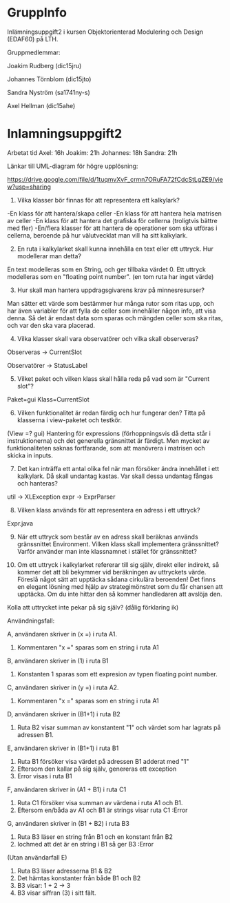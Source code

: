 # GruppInfo

Inlämningsuppgift2 i kursen Objektorienterad Modulering och Design (EDAF60) på LTH.  

Gruppmedlemmar:

Joakim Rudberg (dic15jru)

Johannes Törnblom (dic15jto)

Sandra Nyström (sa1741ny-s)

Axel Hellman (dic15ahe)


# Inlamningsuppgift2

Arbetat tid
Axel: 16h
Joakim: 21h
Johannes: 18h
Sandra: 21h

Länkar till UML-diagram för högre upplösning:

https://drive.google.com/file/d/1tuqmvXvF_crmn7ORuFA72fCdcStLgZE9/view?usp=sharing

1. Vilka klasser bör finnas för att representera ett kalkylark?

-En klass för att hantera/skapa celler
-En klass för att hantera hela matrisen av celler
-En klass för att hantera det grafiska för cellerna (troligtvis bättre med fler)
-En/flera klasser för att hantera de operationer som ska utföras i cellerna, beroende på hur välutvecklat man vill ha sitt kalkylark.



2. En ruta i kalkylarket skall kunna innehålla en text eller ett uttryck. Hur modellerar man detta?

En text modelleras som en String, och ger tillbaka värdet 0. Ett uttryck modelleras som en "floating point number". (en tom ruta har inget värde)


3. Hur skall man hantera uppdragsgivarens krav på minnesresurser?

Man sätter ett värde som bestämmer hur många rutor som ritas upp, och har även variabler för att fylla de celler som innehåller någon info, att visa denna. Så det är endast data som sparas och mängden celler som ska ritas, och var den ska vara placerad.


4. Vilka klasser skall vara observatörer och vilka skall observeras?

Observeras -> CurrentSlot 

Observatörer -> StatusLabel


5. Vilket paket och vilken klass skall hålla reda på vad som är "Current slot"?

Paket=gui
Klass=CurrentSlot



6. Vilken funktionalitet är redan färdig och hur fungerar den? Titta på klasserna i view-paketet och testkör.

(View =? gui)
Hantering för expressions (förhoppningsvis då detta står i instruktionerna) och det generella gränsnittet är färdigt. Men mycket av funktionaliteten saknas fortfarande, som att manövrera i matrisen och skicka in inputs. 


7. Det kan inträffa ett antal olika fel när man försöker ändra innehållet i ett kalkylark. Då skall undantag kastas. Var skall dessa undantag fångas och hanteras?

util -> XLException
expr -> ExprParser


8. Vilken klass används för att representera en adress i ett uttryck?

Expr.java



9. När ett uttryck som består av en adress skall beräknas används gränssnittet Environment. Vilken klass skall implementera gränssnittet? Varför använder man inte klassnamnet i stället för gränssnittet?




10. Om ett uttryck i kalkylarket refererar till sig själv, direkt eller indirekt, så kommer det att bli bekymmer vid beräkningen av uttryckets värde. Föreslå något sätt att upptäcka sådana cirkulära beroenden! Det finns en elegant lösning med hjälp av strategimönstret som du får chansen att upptäcka. Om du inte hittar den så kommer handledaren att avslöja den.

Kolla att uttrycket inte pekar på sig själv? (dålig förklaring ik)

Användningsfall:

A, användaren skriver in (x =) i ruta A1.

1. Kommentaren "x =" sparas som en string i ruta A1

B, användaren skriver in (1) i ruta B1

1. Konstanten 1 sparas som ett expresion av typen floating point number. 

C, användaren skriver in (y =) i ruta A2.

1. Kommentaren "x =" sparas som en string i ruta A1

D, användaren skriver in (B1+1) i ruta B2

1. Ruta B2 visar summan av konstantent "1" och värdet som har lagrats på adressen B1. 

E, användaren skriver in (B1+1) i ruta B1

1. Ruta B1 försöker visa värdet på adressen B1 adderat med "1"
2. Eftersom den kallar på sig själv, genereras ett exception
3. Error visas i ruta B1

F, användaren skriver in (A1 + B1) i ruta C1

1. Ruta C1 försöker visa summan av värdena i ruta A1 och B1.
2. Eftersom en/båda av A1 och B1 är strings visar ruta C1 :Error

G, användaren skriver in (B1 + B2) i ruta B3

1. Ruta B3 läser en string från B1 och en konstant från B2
2. Iochmed att det är en string i B1 så ger B3 :Error

(Utan användarfall E)
1. Ruta B3 läser adresserna B1 & B2
2. Det hämtas konstanter från både B1 och B2
3. B3 visar: 1 + 2 -> 3
4. B3 visar siffran (3) i sitt fält.
